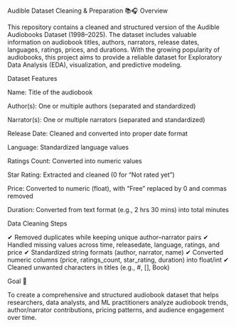 Audible Dataset Cleaning & Preparation 📚🎧
Overview

This repository contains a cleaned and structured version of the Audible Audiobooks Dataset (1998–2025).
The dataset includes valuable information on audiobook titles, authors, narrators, release dates, languages, ratings, prices, and durations.
With the growing popularity of audiobooks, this project aims to provide a reliable dataset for Exploratory Data Analysis (EDA), visualization, and predictive modeling.

Dataset Features

Name: Title of the audiobook

Author(s): One or multiple authors (separated and standardized)

Narrator(s): One or multiple narrators (separated and standardized)

Release Date: Cleaned and converted into proper date format

Language: Standardized language values

Ratings Count: Converted into numeric values

Star Rating: Extracted and cleaned (0 for “Not rated yet”)

Price: Converted to numeric (float), with “Free” replaced by 0 and commas removed

Duration: Converted from text format (e.g., 2 hrs 30 mins) into total minutes

Data Cleaning Steps

✔ Removed duplicates while keeping unique author–narrator pairs
✔ Handled missing values across time, releasedate, language, ratings, and price
✔ Standardized string formats (author, narrator, name)
✔ Converted numeric columns (price, ratings_count, star_rating, duration) into float/int
✔ Cleaned unwanted characters in titles (e.g., #, [], Book)

Goal 🎯

To create a comprehensive and structured audiobook dataset that helps researchers, data analysts, and ML practitioners analyze audiobook trends, author/narrator contributions, pricing patterns, and audience engagement over time.
